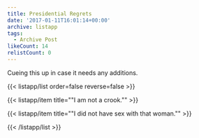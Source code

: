 ```yaml
---
title: Presidential Regrets
date: '2017-01-11T16:01:14+00:00'
archive: listapp
tags: 
  - Archive Post
likeCount: 14
relistCount: 0
---
```


Cueing this up in case it needs any additions.

<!--more-->

{{< listapp/list order=false reverse=false >}}

   {{< listapp/item title="\"I am not a crook.\"" >}}

   {{< listapp/item title="\"I did not have sex with that woman.\"" >}}

{{< /listapp/list >}}
